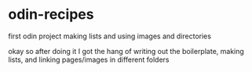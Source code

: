 # odin-recipes
first odin project making lists and using images and directories

okay so after doing it I got the hang of writing out the boilerplate, making lists, and linking pages/images in different folders